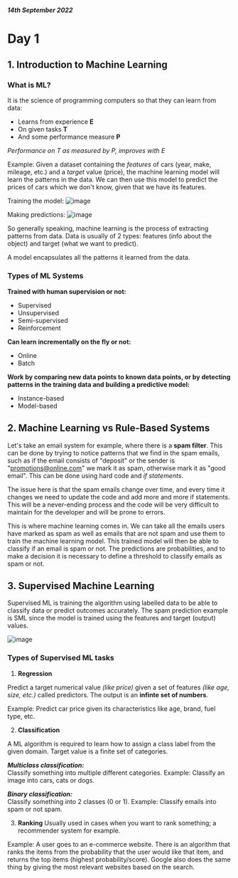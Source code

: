 #### *14th September 2022*
# Day 1

## 1. Introduction to Machine Learning
### What is ML?
It is the science of programming computers so that they can learn from data:
- Learns from experience **E**
- On given tasks **T**
- And some performance measure **P**

*Performance on T as measured by P, improves with E*

Example:
Given a dataset containing the _features_ of cars (year, make, mileage, etc.) and a _target_ value (price), the machine learning model will learn the patterns in the data. We can then use this model to predict the prices of cars which we don't know, given that we have its features.

Training the model:
![image](https://user-images.githubusercontent.com/70928356/190253477-92eb94f8-4c81-47aa-bd89-64c8096f3060.png)

Making predictions:
![image](https://user-images.githubusercontent.com/70928356/190253766-33e86a8a-bb63-4f1b-8bec-e31985fd1fa7.png)


So generally speaking, machine learning is the process of extracting patterns from data. Data is usually of 2 types: features (info about the object) and target (what we want to predict).

A model encapsulates all the patterns it learned from the data.

### Types of ML Systems
**Trained with human supervision or not:**
- Supervised
- Unsupervised
- Semi-supervised
- Reinforcement

**Can learn incrementally on the fly or not:**
- Online
- Batch

**Work by comparing new data points to known data points, or by detecting patterns in the training data and building a predictive model:**
- Instance-based
- Model-based

## 2. Machine Learning vs Rule-Based Systems
Let's take an email system for example, where there is a **spam filter**. 
This can be done by trying to notice patterns that we find in the spam emails, such as if the email consists of "deposit" or the sender is "promotions@online.com" we mark it as spam, otherwise mark it as "good email". This can be done using hard code and _if statements_.

The issue here is that the spam emails change over time, and every time it changes we need to update the code and add more and more if statements. This will be a never-ending process and the code will be very difficult to maintain for the developer and will be prone to errors.

This is where machine learning comes in. We can take all the emails users have marked as spam as well as emails that are not spam and use them to train the machine learning model. This trained model will then be able to classify if an email is spam or not. The predictions are probabilities, and to make a decision it is necessary to define a threshold to classify emails as spam or not.

## 3. Supervised Machine Learning
Supervised ML is training the algorithm using labelled data to be able to classify data or predict outcomes accurately. The spam prediction example is SML since the model is trained using the features and target (output) values.

![image](https://user-images.githubusercontent.com/70928356/190270146-91096fb2-0974-4676-86db-e98892ca8136.png)

### Types of Supervised ML tasks
1. **Regression**

Predict a target numerical value *(like price)* given a set of features *(like age, size, etc.)* called predictors.
The output is an **infinte set of numbers**.

Example:
Predict car price given its characteristics like age, brand, fuel type, etc.

2. **Classification**

A ML algorithm is required to learn how to assign a class label from the given domain. Target value is a finite set of categories. 

**_Multiclass classification:_**  
  Classify something into multiple different categories.
  Example: Classify an image into cars, cats or dogs.

**_Binary classification:_**  
  Classify something into 2 classes (0 or 1).
  Example: Classify emails into spam or not spam.
  
3. **Ranking**
 Usually used in cases when you want to rank something; a recommender system for example.
 
Example: A user goes to an e-commerce website. There is an algorithm that ranks the items from the probability that the user would like that item, and returns the top items (highest probability/score). Google also does the same thing by giving the most relevant websites based on the search.
